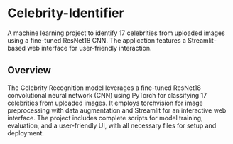 # Celebrity-Identifier

A machine learning project to identify 17 celebrities from uploaded images using a fine-tuned ResNet18 CNN. The application features a Streamlit-based web interface for user-friendly interaction.

## Overview

The Celebrity Recognition model leverages a fine-tuned ResNet18 convolutional neural network (CNN) using PyTorch for classifying 17 celebrities from uploaded images. It employs torchvision for image preprocessing with data augmentation and Streamlit for an interactive web interface. The project includes complete scripts for model training, evaluation, and a user-friendly UI, with all necessary files for setup and deployment.
